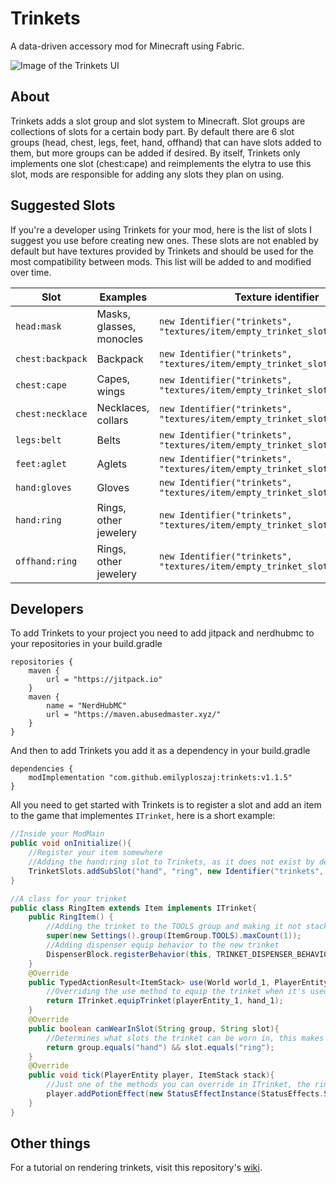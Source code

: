# Trinkets
A data-driven accessory mod for Minecraft using Fabric.

![Image of the Trinkets UI](https://i.imgur.com/CgWhc5a.png)

## About
Trinkets adds a slot group and slot system to Minecraft. Slot groups are collections of slots for a certain body part. By default there are 6 slot groups (head, chest, legs, feet, hand, offhand) that can have slots added to them, but more groups can be added if desired. By itself, Trinkets only implements one slot (chest:cape) and reimplements the elytra to use this slot, mods are responsible for adding any slots they plan on using.

## Suggested Slots
If you're a developer using Trinkets for your mod, here is the list of slots I suggest you use before creating new ones. These slots are not enabled by default but have textures provided by Trinkets and should be used for the most compatibility between mods. This list will be added to and modified over time.

| Slot | Examples | Texture identifier
| --- | --- | --- |
| `head:mask` | Masks, glasses, monocles | `new Identifier("trinkets", "textures/item/empty_trinket_slot_mask.png`
| `chest:backpack` | Backpack | `new Identifier("trinkets", "textures/item/empty_trinket_slot_backpack.png`
| `chest:cape` | Capes, wings | `new Identifier("trinkets", "textures/item/empty_trinket_slot_cape.png`
| `chest:necklace` | Necklaces, collars | `new Identifier("trinkets", "textures/item/empty_trinket_slot_necklace.png`
| `legs:belt` | Belts | `new Identifier("trinkets", "textures/item/empty_trinket_slot_belt.png`
| `feet:aglet` | Aglets | `new Identifier("trinkets", "textures/item/empty_trinket_slot_aglet.png`
| `hand:gloves` | Gloves | `new Identifier("trinkets", "textures/item/empty_trinket_slot_gloves.png`
| `hand:ring` | Rings, other jewelery | `new Identifier("trinkets", "textures/item/empty_trinket_slot_ring.png)`
| `offhand:ring` | Rings, other jewelery | `new Identifier("trinkets", "textures/item/empty_trinket_slot_ring.png)`

## Developers
To add Trinkets to your project you need to add jitpack and nerdhubmc to your repositories in your build.gradle
```
repositories {
	maven {
		url = "https://jitpack.io"
	}
	maven {
		name = "NerdHubMC"
		url = "https://maven.abusedmaster.xyz/"
	}
}
```
And then to add Trinkets you add it as a dependency in your build.gradle
```
dependencies {
	modImplementation "com.github.emilyploszaj:trinkets:v1.1.5"
}
```
All you need to get started with Trinkets is to register a slot and add an item to the game that implementes `ITrinket`, here is a short example:
```java
//Inside your ModMain
public void onInitialize(){
	//Register your item somewhere
	//Adding the hand:ring slot to Trinkets, as it does not exist by default, note that this uses the provided Trinkets texture
	TrinketSlots.addSubSlot("hand", "ring", new Identifier("trinkets", "textures/item/empty_trinket_slot_ring.png"));
}
```
```java
//A class for your trinket
public class RingItem extends Item implements ITrinket{
	public RingItem() {
		//Adding the trinket to the TOOLS group and making it not stack
		super(new Settings().group(ItemGroup.TOOLS).maxCount(1));
		//Adding dispenser equip behavior to the new trinket
		DispenserBlock.registerBehavior(this, TRINKET_DISPENSER_BEHAVIOR);
	}
 	@Override
	public TypedActionResult<ItemStack> use(World world_1, PlayerEntity playerEntity_1, Hand hand_1){
		//Overriding the use method to equip the trinket when it's used
		return ITrinket.equipTrinket(playerEntity_1, hand_1);
	}
	@Override
	public boolean canWearInSlot(String group, String slot){
		//Determines what slots the trinket can be worn in, this makes it usable in the hand:ring slot
		return group.equals("hand") && slot.equals("ring");
	}
	@Override
	public void tick(PlayerEntity player, ItemStack stack){
		//Just one of the methods you can override in ITrinket, the ring gives you the speed effect while wearing it
		player.addPotionEffect(new StatusEffectInstance(StatusEffects.SPEED, 19, 0));
	}
}
```

## Other things
For a tutorial on rendering trinkets, visit this repository's [wiki](https://github.com/emilyploszaj/trinkets/wiki/Rendering-Trinkets).